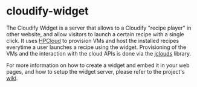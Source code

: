 cloudify-widget
===============

The Cloudify Widget is a server that allows to a Cloudify "recipe player" in other website, and allow visitors to launch a certain recipe with a single click. It uses [HPCloud](http://www.hpcloud.com) to provision VMs and host the installed recipes everytime a user launches a recipe using the widget. Provisioning of the VMs and the interaction with the cloud APIs is done via the [jclouds](http://www.jclouds.org) library.

For more information on how to create a widget and embed it in your web pages, and how to setup the widget server, please refer to the project's [wiki](https://github.com/CloudifySource/cloudify-widget/wiki).

